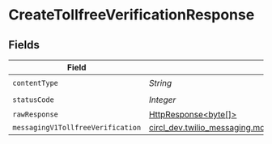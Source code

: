 # CreateTollfreeVerificationResponse


## Fields

| Field                                                                                                                              | Type                                                                                                                               | Required                                                                                                                           | Description                                                                                                                        |
| ---------------------------------------------------------------------------------------------------------------------------------- | ---------------------------------------------------------------------------------------------------------------------------------- | ---------------------------------------------------------------------------------------------------------------------------------- | ---------------------------------------------------------------------------------------------------------------------------------- |
| `contentType`                                                                                                                      | *String*                                                                                                                           | :heavy_check_mark:                                                                                                                 | N/A                                                                                                                                |
| `statusCode`                                                                                                                       | *Integer*                                                                                                                          | :heavy_check_mark:                                                                                                                 | N/A                                                                                                                                |
| `rawResponse`                                                                                                                      | [HttpResponse<byte[]>](https://docs.oracle.com/en/java/javase/11/docs/api/java.net.http/java/net/http/HttpResponse.html)           | :heavy_minus_sign:                                                                                                                 | N/A                                                                                                                                |
| `messagingV1TollfreeVerification`                                                                                                  | [circl_dev.twilio_messaging.models.shared.MessagingV1TollfreeVerification](../../models/shared/MessagingV1TollfreeVerification.md) | :heavy_minus_sign:                                                                                                                 | Created                                                                                                                            |